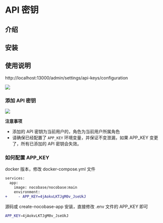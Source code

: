 # API 密钥

## 介绍

## 安装

## 使用说明

http://localhost:13000/admin/settings/api-keys/configuration

![](https://static-docs.nocobase.com/d64ccbdc8a512a0224e9f81dfe14a0a8.png)

### 添加 API 密钥

![](https://static-docs.nocobase.com/46141872fc0ad9a96fa5b14e97fcba12.png)

**注意事项**

- 添加的 API 密钥为当前用户的，角色为当前用户所属角色
- 请确保已经配置了 `APP_KEY` 环境变量，并保证不变泄漏，如果 APP_KEY 变更了，所有已添加的 API 密钥会失效。

### 如何配置 APP_KEY

docker 版本，修改 docker-compose.yml 文件

```diff
services:
  app:
    image: nocobase/nocobase:main
    environment:
+     - APP_KEY=4jAokvLKTJgM0v_JseUkJ
```

源码或 create-nocobase-app 安装，直接修改 .env 文件的 APP_KEY 即可

```bash
APP_KEY=4jAokvLKTJgM0v_JseUkJ
```
